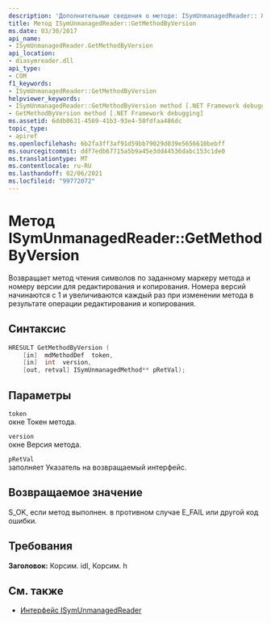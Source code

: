 ```yaml
---
description: 'Дополнительные сведения о методе: ISymUnmanagedReader:: Жетмесодбиверсион'
title: Метод ISymUnmanagedReader::GetMethodByVersion
ms.date: 03/30/2017
api_name:
- ISymUnmanagedReader.GetMethodByVersion
api_location:
- diasymreader.dll
api_type:
- COM
f1_keywords:
- ISymUnmanagedReader::GetMethodByVersion
helpviewer_keywords:
- ISymUnmanagedReader::GetMethodByVersion method [.NET Framework debugging]
- GetMethodByVersion method [.NET Framework debugging]
ms.assetid: 6ddb0631-4569-41b3-93e4-50fdfaa486dc
topic_type:
- apiref
ms.openlocfilehash: 6b2fa3ff3af91d59bb79029d039e5656610bebff
ms.sourcegitcommit: ddf7edb67715a5b9a45e3dd44536dabc153c1de0
ms.translationtype: MT
ms.contentlocale: ru-RU
ms.lasthandoff: 02/06/2021
ms.locfileid: "99772072"
---
```

# <a name="isymunmanagedreadergetmethodbyversion-method"></a>Метод ISymUnmanagedReader::GetMethodByVersion

Возвращает метод чтения символов по заданному маркеру метода и номеру версии для редактирования и копирования. Номера версий начинаются с 1 и увеличиваются каждый раз при изменении метода в результате операции редактирования и копирования.  
  
## <a name="syntax"></a>Синтаксис  
  
```cpp  
HRESULT GetMethodByVersion (  
    [in]  mdMethodDef  token,  
    [in]  int  version,  
    [out, retval] ISymUnmanagedMethod** pRetVal);  
```  
  
## <a name="parameters"></a>Параметры  

 `token`  
 окне Токен метода.  
  
 `version`  
 окне Версия метода.  
  
 `pRetVal`  
 заполняет Указатель на возвращаемый интерфейс.  
  
## <a name="return-value"></a>Возвращаемое значение  

 S_OK, если метод выполнен. в противном случае E_FAIL или другой код ошибки.  
  
## <a name="requirements"></a>Требования  

 **Заголовок:** Корсим. idl, Корсим. h  
  
## <a name="see-also"></a>См. также

- [Интерфейс ISymUnmanagedReader](isymunmanagedreader-interface.md)
